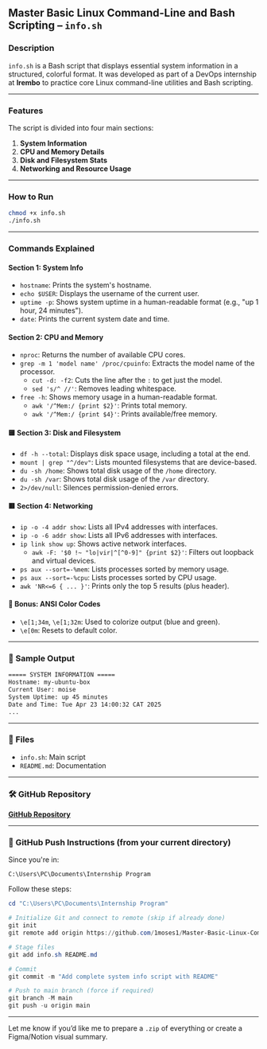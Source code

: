 ## Master Basic Linux Command-Line and Bash Scripting – `info.sh`

### Description

`info.sh` is a Bash script that displays essential system information in a structured, colorful format. It was developed as part of a DevOps internship at **Irembo** to practice core Linux command-line utilities and Bash scripting.

---

### Features

The script is divided into four main sections:

1. **System Information**
2. **CPU and Memory Details**
3. **Disk and Filesystem Stats**
4. **Networking and Resource Usage**

---

### How to Run

```bash
chmod +x info.sh
./info.sh
```

---

### Commands Explained

#### Section 1: System Info

- `hostname`: Prints the system's hostname.
- `echo $USER`: Displays the username of the current user.
- `uptime -p`: Shows system uptime in a human-readable format (e.g., "up 1 hour, 24 minutes").
- `date`: Prints the current system date and time.

#### Section 2: CPU and Memory

- `nproc`: Returns the number of available CPU cores.
- `grep -m 1 'model name' /proc/cpuinfo`: Extracts the model name of the processor.
  - `cut -d: -f2`: Cuts the line after the `:` to get just the model.
  - `sed 's/^ //'`: Removes leading whitespace.
- `free -h`: Shows memory usage in a human-readable format.
  - `awk '/^Mem:/ {print $2}'`: Prints total memory.
  - `awk '/^Mem:/ {print $4}'`: Prints available/free memory.

#### 🟨 Section 3: Disk and Filesystem

- `df -h --total`: Displays disk space usage, including a total at the end.
- `mount | grep "^/dev"`: Lists mounted filesystems that are device-based.
- `du -sh /home`: Shows total disk usage of the `/home` directory.
- `du -sh /var`: Shows total disk usage of the `/var` directory.
- `2>/dev/null`: Silences permission-denied errors.

#### 🟥 Section 4: Networking

- `ip -o -4 addr show`: Lists all IPv4 addresses with interfaces.
- `ip -o -6 addr show`: Lists all IPv6 addresses with interfaces.
- `ip link show up`: Shows active network interfaces.
  - `awk -F: '$0 !~ "lo|vir|^[^0-9]" {print $2}'`: Filters out loopback and virtual devices.
- `ps aux --sort=-%mem`: Lists processes sorted by memory usage.
- `ps aux --sort=-%cpu`: Lists processes sorted by CPU usage.
- `awk 'NR<=6 { ... }'`: Prints only the top 5 results (plus header).

#### 🎨 Bonus: ANSI Color Codes

- `\e[1;34m`, `\e[1;32m`: Used to colorize output (blue and green).
- `\e[0m`: Resets to default color.

---

### 🧪 Sample Output

```bash
===== SYSTEM INFORMATION =====
Hostname: my-ubuntu-box
Current User: moise
System Uptime: up 45 minutes
Date and Time: Tue Apr 23 14:00:32 CAT 2025
...
```

---

### 📁 Files

- `info.sh`: Main script
- `README.md`: Documentation

---

### 🛠️ GitHub Repository

**[GitHub Repository](https://github.com/1moses1/Master-Basic-Linux-Command-Line-and-Bash-Scripting)**

---

### 🚀 GitHub Push Instructions (from your current directory)

Since you're in:
```
C:\Users\PC\Documents\Internship Program
```

Follow these steps:

```powershell
cd "C:\Users\PC\Documents\Internship Program"

# Initialize Git and connect to remote (skip if already done)
git init
git remote add origin https://github.com/1moses1/Master-Basic-Linux-Command-Line-and-Bash-Scripting.git

# Stage files
git add info.sh README.md

# Commit
git commit -m "Add complete system info script with README"

# Push to main branch (force if required)
git branch -M main
git push -u origin main
```

---

Let me know if you’d like me to prepare a `.zip` of everything or create a Figma/Notion visual summary.
